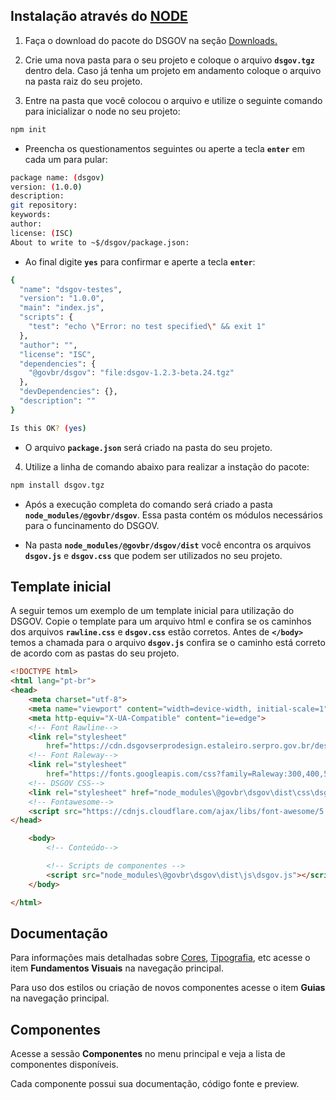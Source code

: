 ## Instalação através do <a href="https://nodejs.org/">NODE</a>

1. Faça o download do pacote do DSGOV na seção <a href="/downloads">Downloads.</a>

2. Crie uma nova pasta para o seu projeto e coloque o arquivo **`dsgov.tgz`** dentro dela. Caso já tenha um projeto em andamento coloque o arquivo na pasta raiz do seu projeto.

3. Entre na pasta que você colocou o arquivo e utilize o seguinte comando para inicializar o node no seu projeto:

```bash
npm init
```

-   Preencha os questionamentos seguintes ou aperte a tecla **`enter`** em cada um para pular:

```bash
package name: (dsgov)
version: (1.0.0)
description:
git repository:
keywords:
author:
license: (ISC)
About to write to ~$/dsgov/package.json:
```

-   Ao final digite **`yes`** para confirmar e aperte a tecla **`enter`**:

```bash
{
  "name": "dsgov-testes",
  "version": "1.0.0",
  "main": "index.js",
  "scripts": {
    "test": "echo \"Error: no test specified\" && exit 1"
  },
  "author": "",
  "license": "ISC",
  "dependencies": {
    "@govbr/dsgov": "file:dsgov-1.2.3-beta.24.tgz"
  },
  "devDependencies": {},
  "description": ""
}

Is this OK? (yes)
```

- O arquivo **`package.json`** será criado na pasta do seu projeto.

4. Utilize a linha de comando abaixo para realizar a instação do pacote:

```bash
npm install dsgov.tgz
```

- Após a execução completa do comando será criado a pasta **`node_modules/@govbr/dsgov`**. Essa pasta contém os módulos necessários para o funcinamento do DSGOV.

- Na pasta **`node_modules/@govbr/dsgov/dist`** você encontra os arquivos **`dsgov.js`** e **`dsgov.css`** que podem ser utilizados no seu projeto.

## Template inicial

A seguir temos um exemplo de um template inicial para utilização do DSGOV. Copie o template para um arquivo html e confira se os caminhos dos arquivos **`rawline.css`** e **`dsgov.css`**  estão corretos. Antes de **`</body>`** temos a chamada para o arquivo **`dsgov.js`** confira se o caminho está correto de acordo com as pastas do seu projeto.

```html
<!DOCTYPE html>
<html lang="pt-br">
<head>
    <meta charset="utf-8">
    <meta name="viewport" content="width=device-width, initial-scale=1">
    <meta http-equiv="X-UA-Compatible" content="ie=edge">
    <!-- Font Rawline-->
    <link rel="stylesheet"
        href="https://cdn.dsgovserprodesign.estaleiro.serpro.gov.br/design-system/fonts/rawline/css/rawline.css">
    <!-- Font Raleway-->
    <link rel="stylesheet"
        href="https://fonts.googleapis.com/css?family=Raleway:300,400,500,600,700,800,900&amp;display=swap">
    <!-- DSGOV CSS-->
    <link rel="stylesheet" href="node_modules\@govbr\dsgov\dist\css\dsgov.css">
    <!-- Fontawesome-->
    <script src="https://cdnjs.cloudflare.com/ajax/libs/font-awesome/5.11.2/js/all.min.js"></script>
</head>

    <body>
        <!-- Conteúdo-->

        <!-- Scripts de componentes -->
        <script src="node_modules\@govbr\dsgov\dist\js\dsgov.js"></script>
    </body>

</html>
```
## Documentação

Para informações mais detalhadas sobre <a href="/ds/fundamentos-visuais/cores">Cores</a>, <a href="/ds/fundamentos-visuais/tipografia">Tipografia</a>, etc acesse o item **Fundamentos Visuais** na navegação principal.

Para uso dos estilos ou criação de novos componentes acesse o item **Guias** na navegação principal.

## Componentes

Acesse a sessão **Componentes** no menu principal e veja a lista de componentes disponíveis.

Cada componente possui sua documentação, código fonte e preview.